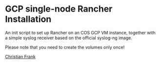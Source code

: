 # GCP single-node Rancher Installation

An init script to set up Rancher on an COS GCP VM instance, together with a simple syslog receiver based on the official syslog-ng image.

Please note that you need to create the volumes only once!

[Christian Frank](http://www.chfrank.net/)
